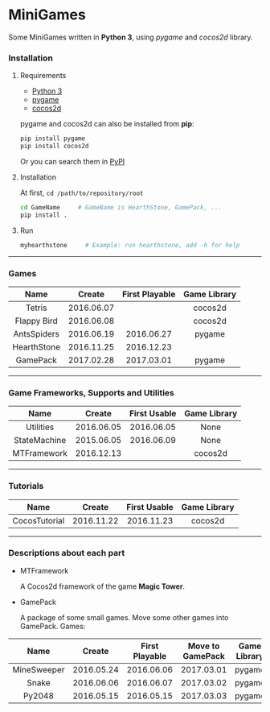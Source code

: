 # MiniGames

Some MiniGames written in **Python 3**, using *pygame* and *cocos2d* library.

### Installation

1. Requirements

    - [Python 3](https://www.python.org)
    - [pygame](http://www.pygame.org/download.shtml)
    - [cocos2d](http://python.cocos2d.org)

    pygame and cocos2d can also be installed from **pip**:

    ```bash
    pip install pygame
    pip install cocos2d
    ```

    Or you can search them in [PyPI](https://pypi.python.org/pypi)

2. Installation

    At first, `cd /path/to/repository/root`

    ```bash
    cd GameName     # GameName is HearthStone, GamePack, ...
    pip install .
    ```

3. Run

    ```bash
    myhearthstone     # Example: run hearthstone, add -h for help
    ```

-------

### Games

|Name           |Create     |First Playable |Game Library   |
|:-------------:|:---------:|:-------------:|:-------------:|
|Tetris         |2016.06.07 |               |cocos2d        |
|Flappy Bird    |2016.06.08 |               |cocos2d        |
|AntsSpiders    |2016.06.19 |2016.06.27     |pygame         |
|HearthStone    |2016.11.25 |2016.12.23     |               |
|GamePack       |2017.02.28 |2017.03.01     |pygame         |

-------
    

### Game Frameworks, Supports and Utilities

|Name           |Create     |First Usable   |Game Library   |
|:-------------:|:---------:|:-------------:|:-------------:|
|Utilities      |2016.06.05 |2016.06.05     |None           |
|StateMachine   |2015.06.05 |2016.06.09     |None           |
|MTFramework    |2016.12.13 |               |cocos2d        |


-------


### Tutorials

|Name           |Create     |First Usable   |Game Library   |
|:-------------:|:---------:|:-------------:|:-------------:|
|CocosTutorial  |2016.11.22 |2016.11.23     |cocos2d        |


-------

### Descriptions about each part

- MTFramework

    A Cocos2d framework of the game **Magic Tower**.


- GamePack

    A package of some small games.
    Move some other games into GamePack.
    Games:

|Name           |Create     |First Playable |Move to GamePack   |Game Library   |
|:-------------:|:---------:|:-------------:|:-----------------:|:-------------:|
|MineSweeper    |2016.05.24 |2016.06.06     |2017.03.01         |pygame         |
|Snake          |2016.06.06 |2016.06.07     |2017.03.02         |pygame         |
|Py2048         |2016.05.15 |2016.05.15     |2017.03.03         |pygame         |
